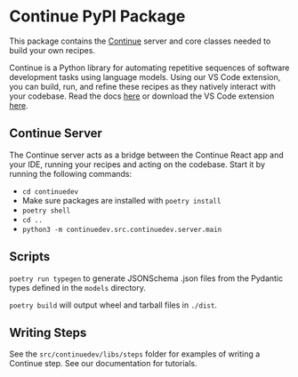 # Continue PyPI Package

This package contains the [Continue](https://github.com/continuedev.com/continue) server and core classes needed to build your own recipes.

Continue is a Python library for automating repetitive sequences of software development tasks using language models. Using our VS Code extension, you can build, run, and refine these recipes as they natively interact with your codebase. Read the docs [here](https://continuedev.netlify.app/) or download the VS Code extension [here](https://marketplace.visualstudio.com/items?itemName=Continue.continue).

## Continue Server

The Continue server acts as a bridge between the Continue React app and your IDE, running your recipes and acting on the codebase. Start it by running the following commands:

- `cd continuedev`
- Make sure packages are installed with `poetry install`
- `poetry shell`
- `cd ..`
- `python3 -m continuedev.src.continuedev.server.main`

## Scripts

`poetry run typegen` to generate JSONSchema .json files from the Pydantic types defined in the `models` directory.

`poetry build` will output wheel and tarball files in `./dist`.

## Writing Steps

See the `src/continuedev/libs/steps` folder for examples of writing a Continue step. See our documentation for tutorials.
